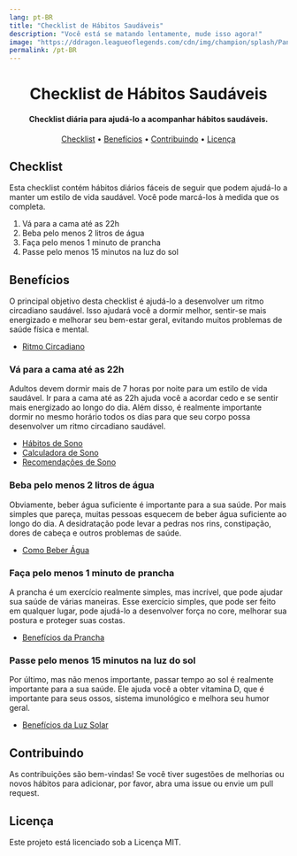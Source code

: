 ```yaml
---
lang: pt-BR
title: "Checklist de Hábitos Saudáveis"
description: "Você está se matando lentamente, mude isso agora!"
image: "https://ddragon.leagueoflegends.com/cdn/img/champion/splash/Pantheon_0.jpg"
permalink: /pt-BR
---
```


<h1 align="center">
    Checklist de Hábitos Saudáveis
</h1>

<h4 align="center">
    Checklist diária para ajudá-lo a acompanhar hábitos saudáveis.
</h4>

<p align="center">
  <a href="#checklist">Checklist</a> •
  <a href="#benefícios">Benefícios</a> •
  <a href="#contribuindo">Contribuindo</a> •
  <a href="#licença">Licença</a>
</p>

## Checklist

Esta checklist contém hábitos diários fáceis de seguir que podem ajudá-lo a manter um estilo de vida saudável.
Você pode marcá-los à medida que os completa.

1. Vá para a cama até as 22h
2. Beba pelo menos 2 litros de água
3. Faça pelo menos 1 minuto de prancha
4. Passe pelo menos 15 minutos na luz do sol

## Benefícios

O principal objetivo desta checklist é ajudá-lo a desenvolver um ritmo circadiano saudável.
Isso ajudará você a dormir melhor, sentir-se mais energizado e melhorar seu bem-estar geral, evitando muitos problemas de saúde física e mental.

- [Ritmo Circadiano](https://www.sleepfoundation.org/circadian-rhythm)

### Vá para a cama até as 22h

Adultos devem dormir mais de 7 horas por noite para um estilo de vida saudável.
Ir para a cama até as 22h ajuda você a acordar cedo e se sentir mais energizado ao longo do dia.
Além disso, é realmente importante dormir no mesmo horário todos os dias para que seu corpo possa desenvolver um ritmo circadiano saudável.

- [Hábitos de Sono](https://www.sleepfoundation.org/sleep-habits)
- [Calculadora de Sono](https://www.sleepfoundation.org/sleep-calculator)
- [Recomendações de Sono](https://pmc.ncbi.nlm.nih.gov/articles/PMC6267703/table/t1-nss-10-421/)

### Beba pelo menos 2 litros de água

Obviamente, beber água suficiente é importante para a sua saúde.
Por mais simples que pareça, muitas pessoas esquecem de beber água suficiente ao longo do dia.
A desidratação pode levar a pedras nos rins, constipação, dores de cabeça e outros problemas de saúde.

- [Como Beber Água](https://www.healthdirect.gov.au/drinking-water-and-your-health)

### Faça pelo menos 1 minuto de prancha

A prancha é um exercício realmente simples, mas incrível, que pode ajudar sua saúde de várias maneiras.
Esse exercício simples, que pode ser feito em qualquer lugar, pode ajudá-lo a desenvolver força no core, melhorar sua postura e proteger suas costas.

- [Benefícios da Prancha](https://health.clevelandclinic.org/plank-exercise-benefits)

### Passe pelo menos 15 minutos na luz do sol

Por último, mas não menos importante, passar tempo ao sol é realmente importante para a sua saúde.
Ele ajuda você a obter vitamina D, que é importante para seus ossos, sistema imunológico e melhora seu humor geral.

- [Benefícios da Luz Solar](https://health.clevelandclinic.org/how-much-sunshine-you-need-daily)

## Contribuindo

As contribuições são bem-vindas! Se você tiver sugestões de melhorias ou novos hábitos para adicionar, por favor, abra uma issue ou envie um pull request.

## Licença

Este projeto está licenciado sob a Licença MIT.
